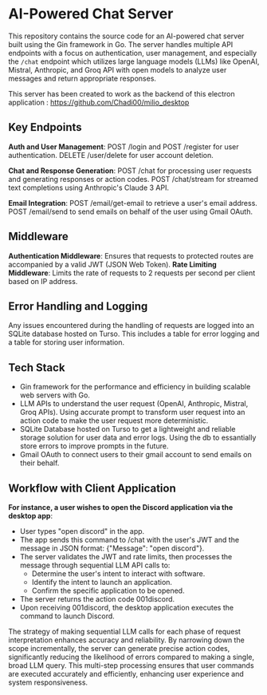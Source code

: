 # AI-Powered Chat Server

This repository contains the source code for an AI-powered chat server built using the Gin framework in Go. The server handles multiple API endpoints with a focus on authentication, user management, and especially the `/chat` endpoint which utilizes large language models (LLMs) like OpenAI, Mistral, Anthropic, and Groq API with open models to analyze user messages and return appropriate responses.

This server has been created to work as the backend of this electron application : https://github.com/Chadi00/milio_desktop

## Key Endpoints
**Auth and User Management**:
POST /login and POST /register for user authentication.
DELETE /user/delete for user account deletion.

**Chat and Response Generation**:
POST /chat for processing user requests and generating responses or action codes.
POST /chat/stream for streamed text completions using Anthropic's Claude 3 API.

**Email Integration**:
POST /email/get-email to retrieve a user's email address.
POST /email/send to send emails on behalf of the user using Gmail OAuth.

## Middleware
**Authentication Middleware**: Ensures that requests to protected routes are accompanied by a valid JWT (JSON Web Token).
**Rate Limiting Middleware**: Limits the rate of requests to 2 requests per second per client based on IP address.

## Error Handling and Logging
Any issues encountered during the handling of requests are logged into an SQLite database hosted on Turso. This includes a table for error logging and a table for storing user information.

## Tech Stack
- Gin framework for the performance and efficiency in building scalable web servers with Go.
- LLM APIs to understand the user request (OpenAI, Anthropic, Mistral, Groq APIs). Using accurate prompt to transform user request into an action code to make the user request more deterministic.
- SQLite Database hosted on Turso to get a lightweight and reliable storage solution for user data and error logs. Using the db to essantially store errors to improve prompts in the future.
- Gmail OAuth to connect users to their gmail account to send emails on their behalf.

## Workflow with Client Application
**For instance, a user wishes to open the Discord application via the desktop app**:
- User types "open discord" in the app.
- The app sends this command to /chat with the user's JWT and the message in JSON format: {"Message": "open discord"}.
- The server validates the JWT and rate limits, then processes the message through sequential LLM API calls to:
  - Determine the user's intent to interact with software.
  - Identify the intent to launch an application.
  - Confirm the specific application to be opened.
- The server returns the action code 001discord.
- Upon receiving 001discord, the desktop application executes the command to launch Discord.

The strategy of making sequential LLM calls for each phase of request interpretation enhances accuracy and reliability. By narrowing down the scope incrementally, the server can generate precise action codes, significantly reducing the likelihood of errors compared to making a single, broad LLM query.
This multi-step processing ensures that user commands are executed accurately and efficiently, enhancing user experience and system responsiveness.
